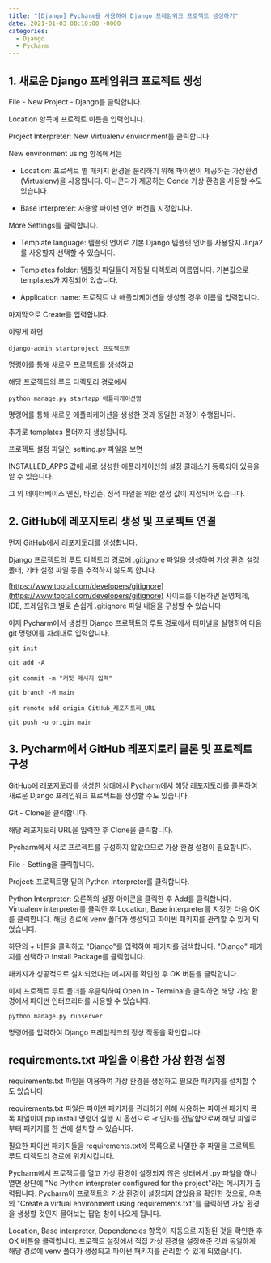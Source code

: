```yaml
---
title: "[Django] Pycharm을 사용하여 Django 프레임워크 프로젝트 생성하기"
date: 2021-01-03 00:10:00 -0000
categories:
  - Django
  - Pycharm
---
```


## 1. 새로운 Django 프레임워크 프로젝트 생성

File - New Project - Django를 클릭합니다.

Location 항목에 프로젝트 이름을 입력합니다.

Project Interpreter: New Virtualenv environment를 클릭합니다.

New environment using 항목에서는

- Location: 프로젝트 별 패키지 환경을 분리하기 위해 파이썬이 제공하는 가상환경(Virtualenv)을 사용합니다. 아나콘다가 제공하는 Conda 가상 환경을 사용할 수도 있습니다.

- Base interpreter: 사용할 파이썬 언어 버전을 지정합니다.

More Settings를 클릭합니다.

- Template language: 템플릿 언어로 기본 Django 템플릿 언어를 사용할지 Jinja2를 사용할지 선택할 수 있습니다.

- Templates folder: 템플릿 파일들이 저장될 디렉토리 이름입니다. 기본값으로 templates가 지정되어 있습니다.

- Application name: 프로젝트 내 애플리케이션을 생성할 경우 이름을 입력합니다.
  
마지막으로 Create를 입력합니다.
  
이렇게 하면

```
django-admin startproject 프로젝트명
```

명령어를 통해 새로운 프로젝트를 생성하고

해당 프로젝트의 루트 디렉토리 경로에서

```
python manage.py startapp 애플리케이션명
```

명령어를 통해 새로운 애플리케이션을 생성한 것과 동일한 과정이 수행됩니다.

추가로 templates 폴더까지 생성됩니다.

프로젝트 설정 파일인 setting.py 파일을 보면

INSTALLED_APPS 값에 새로 생성한 애플리케이션의 설정 클래스가 등록되어 있음을 알 수 있습니다.

그 외 데이터베이스 엔진, 타임존, 정적 파일을 위한 설정 값이 지정되어 있습니다.

## 2. GitHub에 레포지토리 생성 및 프로젝트 연결

먼저 GitHub에서 레포지토리를 생성합니다.

Django 프로젝트의 루트 디렉토리 경로에 .gitignore 파일을 생성하여 가상 환경 설정 폴더, 기타 설정 파일 등을 추적하지 않도록 합니다.

[https://www.toptal.com/developers/gitignore](https://www.toptal.com/developers/gitignore) 사이트를 이용하면 운영체제, IDE, 프레임워크 별로 손쉽게 .gitignore 파일 내용을 구성할 수 있습니다.

이제 Pycharm에서 생성한 Django 프로젝트의 루트 경로에서 터미널을 실행하여 다음 git 명령어를 차례대로 입력합니다.

```
git init
```

```
git add -A
```

```
git commit -m "커밋 메시지 입력"
```

```
git branch -M main
```

```
git remote add origin GitHub_레포지토리_URL
```

```
git push -u origin main
```

## 3. Pycharm에서 GitHub 레포지토리 클론 및 프로젝트 구성
GitHub에 레포지토리를 생성한 상태에서 Pycharm에서 해당 레포지토리를 클론하여 새로운 Django 프레임워크 프로젝트를 생성할 수도 있습니다.

Git - Clone을 클릭합니다.

해당 레포지토리 URL을 입력한 후 Clone을 클릭합니다.

Pycharm에서 새로 프로젝트를 구성하지 않았으므로 가상 환경 설정이 필요합니다.

File - Setting을 클릭합니다.

Project: 프로젝트명 밑의 Python Interpreter를 클릭합니다.

Python Interpreter: <No interpreter> 오른쪽의 설정 아이콘을 클릭한 후 Add를 클릭합니다. Virtualenv interpreter를 클릭한 후 Location, Base interpreter를 지정한 다음 OK를 클릭합니다. 해당 경로에 venv 폴더가 생성되고 파이썬 패키지를 관리할 수 있게 되었습니다.

하단의 + 버튼을 클릭하고 "Django"를 입력하여 패키지를 검색합니다. "Django" 패키지를 선택하고 Install Package를 클릭합니다.

패키지가 성공적으로 설치되었다는 메시지를 확인한 후 OK 버튼을 클릭합니다.

이제 프로젝트 루트 폴더를 우클릭하여 Open In - Terminal을 클릭하면 해당 가상 환경에서 파이썬 인터프리터를 사용할 수 있습니다.

```
python manage.py runserver
```

명령어를 입력하여 Django 프레임워크의 정상 작동을 확인합니다.

## requirements.txt 파일을 이용한 가상 환경 설정
requirements.txt 파일을 이용하여 가상 환경을 생성하고 필요한 패키지를 설치할 수도 있습니다.

requirements.txt 파일은 파이썬 패키지를 관리하기 위해 사용하는 파이썬 패키지 목록 파일이며 pip install 명령어 실행 시 옵션으로 -r 인자를 전달함으로써 해당 파일로부터 패키지를 한 번에 설치할 수 있습니다.

필요한 파이썬 패키지들을 requirements.txt에 목록으로 나열한 후 파일을 프로젝트 루트 디렉토리 경로에 위치시킵니다.

Pycharm에서 프로젝트를 열고 가상 환경이 설정되지 않은 상태에서 .py 파일을 하나 열면 상단에 "No Python interpreter configured for the project"라는 메시지가 출력됩니다. Pycharm이 프로젝트의 가상 환경이 설정되지 않았음을 확인한 것으로, 우측의 "Create a virtual environment using requirements.txt"를 클릭하면 가상 환경을 생성할 것인지 물어보는 팝업 창이 나오게 됩니다.

Location, Base interpreter, Dependencies 항목이 자동으로 지정된 것을 확인한 후 OK 버튼을 클릭합니다. 프로젝트 설정에서 직접 가상 환경을 설정해준 것과 동일하게 해당 경로에 venv 폴더가 생성되고 파이썬 패키지를 관리할 수 있게 되었습니다.
